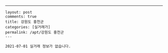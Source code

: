 ---
    layout: post
    comments: true
    title: 강원도 홍천군
    categories: [실거래가]
    permalink: /apt/강원도 홍천군
    ---

    2021-07-01 실거래 정보가 없습니다.

    